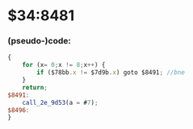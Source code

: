 ﻿
# $34:8481


### (pseudo-)code:
```js
{
	for (x= 0;x != 8;x++) {
		if ($78bb.x != $7d9b.x) goto $8491;	//bne
	}
	return;
$8491:
	call_2e_9d53(a = #7);
$8496:
}
```



